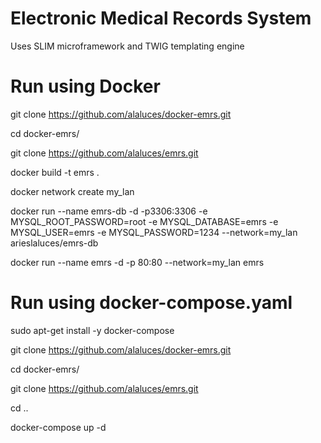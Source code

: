 # Electronic Medical Records System

Uses SLIM microframework and TWIG templating engine

# Run using Docker

git clone https://github.com/alaluces/docker-emrs.git

cd docker-emrs/

git clone https://github.com/alaluces/emrs.git

docker build -t emrs .

docker network create my_lan

docker run --name emrs-db -d -p3306:3306 -e MYSQL_ROOT_PASSWORD=root -e MYSQL_DATABASE=emrs -e MYSQL_USER=emrs -e MYSQL_PASSWORD=1234 --network=my_lan arieslaluces/emrs-db

docker run --name emrs -d -p 80:80 --network=my_lan emrs

# Run using docker-compose.yaml

sudo apt-get install -y docker-compose

git clone https://github.com/alaluces/docker-emrs.git

cd docker-emrs/

git clone https://github.com/alaluces/emrs.git

cd ..

docker-compose up -d
